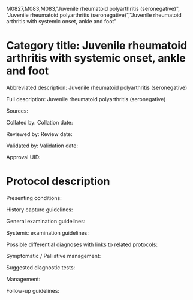 M0827,M083,M083,"Juvenile rheumatoid polyarthritis (seronegative)", "Juvenile rheumatoid polyarthritis (seronegative)","Juvenile rheumatoid arthritis with systemic onset, ankle and foot"
# Category title: Juvenile rheumatoid arthritis with systemic onset, ankle and foot

Abbreviated description: Juvenile rheumatoid polyarthritis (seronegative)

Full description: Juvenile rheumatoid polyarthritis (seronegative)

Sources:

Collated by:
Collation date:

Reviewed by:
Review date:

Validated by:
Validation date:

Approval UID:

# Protocol description

Presenting conditions:

History capture guidelines:

General examination guidelines:

Systemic examination guidelines:

Possible differential diagnoses with links to related protocols:

Symptomatic / Palliative management:

Suggested diagnostic tests:

Management:

Follow-up guidelines:
